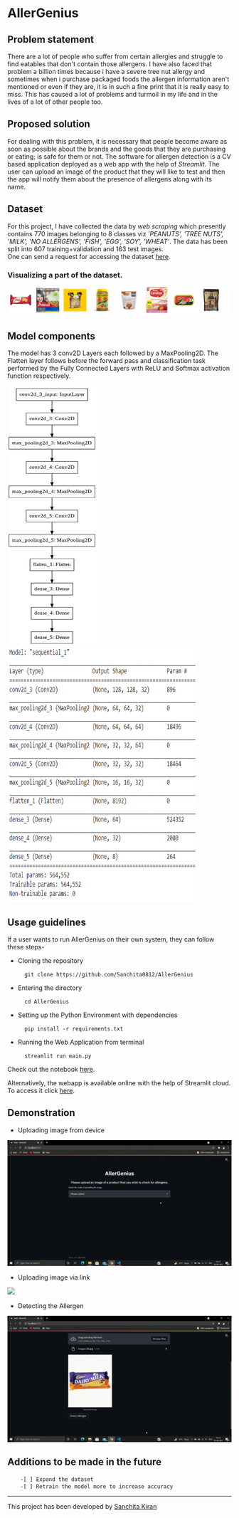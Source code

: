 # AllerGenius
## Problem statement 
There are a lot of people who suffer from certain allergies and struggle to find eatables that don't contain those allergens. I have also faced that problem a billion times because i have a severe tree nut allergy and sometimes when i purchase packaged foods the allergen information aren't mentioned or even if they are, it is in such a fine print that it is really easy to miss. This has caused a lot of problems and turmoil in my life and in the lives of a lot of other people too.

## Proposed solution 
For dealing with this problem, it is necessary that people become aware as soon as possible about the brands and the goods that they are purchasing or eating; is safe for them or not. The software for allergen detection is a CV based application deployed as a web app with the help of *Streamlit*. The user can upload an image of the product that they will like to test and then the app will notify them about the presence of allergens along with its name.

## Dataset
For this project, I have collected the data by *web scraping* which presently contains 770 images belonging to 8 classes viz *'PEANUTS', 'TREE NUTS', 'MILK', 'NO ALLERGENS', 'FISH', 'EGG', 'SOY', 'WHEAT'*. The data has been split into 607 training+validation and 163 test images. <br>
One can  send a request for accessing the dataset <a href= "https://drive.google.com/drive/folders/1tDJpAPi3p5VSeuhVHSeMoAENMuUEsJ1Y?usp=sharing">here</a>.

### Visualizing a part of the dataset.
<img src= "assets/visualize.PNG">

## Model components
The model has 3 conv2D Layers each followed by a MaxPooling2D. The Flatten layer follows before the forward pass and classification task performed by the Fully Connected Layers with ReLU and Softmax activation function respectively. <br> <br>
<img src= "assets/model.png" height= 580 width= 200> <img src= "assets/sequential.PNG" width= 425 height=575>

## Usage guidelines
If a user wants to run AllerGenius on their own system, they can follow these steps-
- Cloning the repository

        git clone https://github.com/Sanchita0812/AllerGenius

- Entering the directory

        cd AllerGenius
        
- Setting up the Python Environment with dependencies

        pip install -r requirements.txt
        
- Running the Web Application from terminal 

        streamlit run main.py 
 
 Check out the notebook <a href= "https://nbviewer.jupyter.org/github/Sanchita0812/AllerGenius/blob/main/Notebook/Allergen%20notebook.ipynb" target= "_blank">here</a>.
 
 Alternatively, the webapp is available online with the help of Streamlit cloud. To access it click <a href= "https://share.streamlit.io/sanchita0812/allergenius/main/main.py">here</a>.
        
## Demonstration 
- Uploading image from device 

![](assets/Device.gif)

- Uploading image via link

![](assets/Link.gif)

- Detecting the Allergen

![](assets/Detect.gif)

## Additions to be made in the future
        -[ ] Expand the dataset
        -[ ] Retrain the model more to increase accuracy

<hr>
This project has been developed by <a href= "https://github.com/Sanchita0812">Sanchita Kiran</a>
